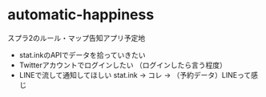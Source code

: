 # automatic-happiness

スプラ2のルール・マップ告知アプリ予定地
- stat.inkのAPIでデータを拾っていきたい
- Twitterアカウントでログインしたい （ログインしたら言う程度）
- LINEで流して通知してほしい
stat.ink -> コレ -> （予約データ）LINEって感じ
